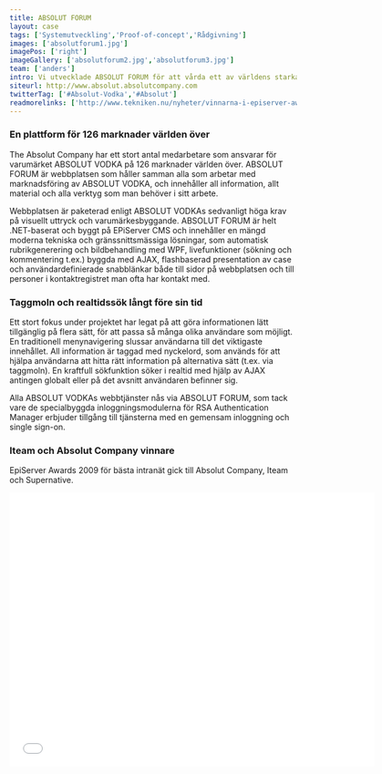 ```yaml
---
title: ABSOLUT FORUM
layout: case
tags: ['Systemutveckling','Proof-of-concept','Rådgivning']
images: ['absolutforum1.jpg']
imagePos: ['right']
imageGallery: ['absolutforum2.jpg','absolutforum3.jpg']
team: ['anders']
intro: Vi utvecklade ABSOLUT FORUM för att vårda ett av världens starkaste varumärken. Designarbetet gjordes tillsammans med byråpartnern Supernative.
siteurl: http://www.absolut.absolutcompany.com
twitterTag: ['#Absolut-Vodka','#Absolut']
readmorelinks: ['http://www.tekniken.nu/nyheter/vinnarna-i-episerver-awards-2009','http://www.absolut.absolutcompany.com','http://www.episerver.se/Om-oss/Pressrum/Arkiv-pressmeddelanden-2009/Nomineringarna-till-Episerver-Awards-2009-klara']
---
```


### En plattform för 126 marknader världen över
The Absolut Company har ett stort antal medarbetare som ansvarar för varumärket ABSOLUT VODKA på 126 marknader världen över. ABSOLUT FORUM är webbplatsen som håller samman alla som arbetar med marknadsföring av ABSOLUT VODKA, och innehåller all information, allt material och alla verktyg som man behöver i sitt arbete.

Webbplatsen är paketerad enligt ABSOLUT VODKAs sedvanligt höga krav på visuellt uttryck och varumärkesbyggande. ABSOLUT FORUM är helt .NET-baserat och byggt på EPiServer CMS och innehåller en mängd moderna tekniska och gränssnittsmässiga lösningar, som automatisk rubrikgenerering och bildbehandling med WPF, livefunktioner (sökning och kommentering t.ex.) byggda med AJAX, flashbaserad presentation av case och användardefinierade snabblänkar både till sidor på webbplatsen och till personer i kontaktregistret man ofta har kontakt med.

### Taggmoln och realtidssök långt före sin tid
Ett stort fokus under projektet har legat på att göra informationen lätt tillgänglig på flera sätt, för att passa så många olika användare som möjligt. En traditionell menynavigering slussar användarna till det viktigaste innehållet. All information är taggad med nyckelord, som används för att hjälpa användarna att hitta rätt information på alternativa sätt (t.ex. via taggmoln). En kraftfull sökfunktion söker i realtid med hjälp av AJAX antingen globalt eller på det avsnitt användaren befinner sig.

Alla ABSOLUT VODKAs webbtjänster nås via ABSOLUT FORUM, som tack vare de specialbyggda inloggningsmodulerna för RSA Authentication Manager erbjuder tillgång till tjänsterna med en gemensam inloggning och single sign-on.

### Iteam och Absolut Company vinnare
EpiServer Awards 2009 för bästa intranät gick till Absolut Company, Iteam och Supernative.
<iframe width="640" height="480" src="//www.youtube.com/embed/0wt60HyxK_s" frameborder="0" allowfullscreen></iframe>

